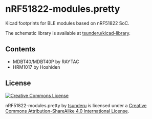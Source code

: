 nRF51822-modules.pretty
====
Kicad footprints for BLE modules based on nRF51822 SoC.

The schematic library is available at [tsunderu/kicad-library](https://github.com/tsunderu/nRF51822-modules.pretty).

Contents
----
* MDBT40/MDBT40P by RAYTAC
* HRM1017 by Hoshiden

License
----
[![Creative Commons License](https://i.creativecommons.org/l/by-sa/4.0/88x31.png)](http://creativecommons.org/licenses/by-sa/4.0/)

<span xmlns:dct="http://purl.org/dc/terms/" property="dct:title">nRF51822-modules.pretty</span> by [tsunderu](https://github.com/tsunderu/nRF51822-modules.pretty) is licensed under a [Creative Commons Attribution-ShareAlike 4.0 International License](http://creativecommons.org/licenses/by-sa/4.0/).
